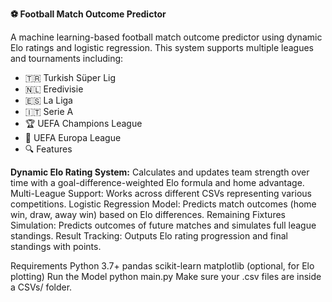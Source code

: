 **⚽ Football Match Outcome Predictor**

A machine learning-based football match outcome predictor using dynamic Elo ratings and logistic regression. This system supports multiple leagues and tournaments including:

* 🇹🇷 Turkish Süper Lig
* 🇳🇱 Eredivisie
* 🇪🇸 La Liga
* 🇮🇹 Serie A
* 🏆 UEFA Champions League
* 🏅 UEFA Europa League
* 🔍 Features

**Dynamic Elo Rating System:** 
Calculates and updates team strength over time with a goal-difference-weighted Elo formula and home advantage.
Multi-League Support: Works across different CSVs representing various competitions.
Logistic Regression Model: Predicts match outcomes (home win, draw, away win) based on Elo differences.
Remaining Fixtures Simulation: Predicts outcomes of future matches and simulates full league standings.
Result Tracking: Outputs Elo rating progression and final standings with points.

Requirements
Python 3.7+
pandas
scikit-learn
matplotlib (optional, for Elo plotting)
Run the Model
python main.py
Make sure your .csv files are inside a CSVs/ folder.
